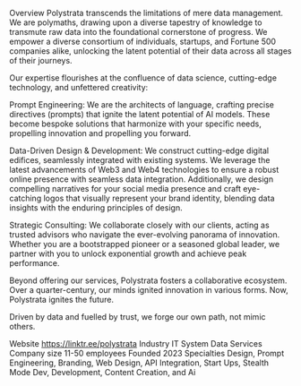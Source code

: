 Overview
Polystrata transcends the limitations of mere data management. 
We are polymaths, drawing upon a diverse tapestry of knowledge to transmute raw data into the foundational cornerstone of progress. We empower a diverse consortium of individuals, startups, and Fortune 500 companies alike, unlocking the latent potential of their data across all stages of their journeys.

Our expertise flourishes at the confluence of data science, cutting-edge technology, and unfettered creativity:

Prompt Engineering: We are the architects of language, crafting precise directives (prompts) that ignite the latent potential of AI models. These become bespoke solutions that harmonize with your specific needs, propelling innovation and propelling you forward.

Data-Driven Design & Development: We construct cutting-edge digital edifices, seamlessly integrated with existing systems. We leverage the latest advancements of Web3 and Web4 technologies to ensure a robust online presence with seamless data integration. Additionally, we design compelling narratives for your social media presence and craft eye-catching logos that visually represent your brand identity, blending data insights with the enduring principles of design.

Strategic Consulting: We collaborate closely with our clients, acting as trusted advisors who navigate the ever-evolving panorama of innovation. Whether you are a bootstrapped pioneer or a seasoned global leader, we partner with you to unlock exponential growth and achieve peak performance.

Beyond offering our services, Polystrata fosters a collaborative ecosystem. Over a quarter-century, our minds ignited innovation in various forms. Now, Polystrata ignites the future. 

Driven by data and fuelled by trust, we forge our own path, not mimic others. 

Website
https://linktr.ee/polystrata
Industry
IT System Data Services
Company size
11-50 employees
Founded
2023
Specialties
Design, Prompt Engineering, Branding, Web Design, API Integration, Start Ups, Stealth Mode Dev, Development, Content Creation, and Ai
